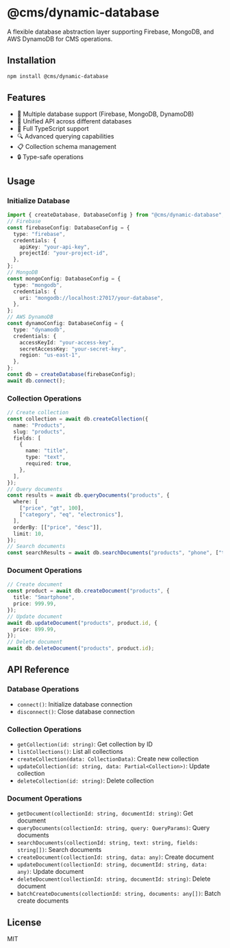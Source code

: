 # @cms/dynamic-database

A flexible database abstraction layer supporting Firebase, MongoDB, and AWS DynamoDB for CMS operations.

## Installation

```bash
npm install @cms/dynamic-database
```

## Features

- 🔌 Multiple database support (Firebase, MongoDB, DynamoDB)
- 🔄 Unified API across different databases
- 📝 Full TypeScript support
- 🔍 Advanced querying capabilities
- 📋 Collection schema management
- 🔒 Type-safe operations

## Usage

### Initialize Database

```typescript
import { createDatabase, DatabaseConfig } from "@cms/dynamic-database";
// Firebase
const firebaseConfig: DatabaseConfig = {
  type: "firebase",
  credentials: {
    apiKey: "your-api-key",
    projectId: "your-project-id",
  },
};
// MongoDB
const mongoConfig: DatabaseConfig = {
  type: "mongodb",
  credentials: {
    uri: "mongodb://localhost:27017/your-database",
  },
};
// AWS DynamoDB
const dynamoConfig: DatabaseConfig = {
  type: "dynamodb",
  credentials: {
    accessKeyId: "your-access-key",
    secretAccessKey: "your-secret-key",
    region: "us-east-1",
  },
};
const db = createDatabase(firebaseConfig);
await db.connect();
```

### Collection Operations

```typescript
// Create collection
const collection = await db.createCollection({
  name: "Products",
  slug: "products",
  fields: [
    {
      name: "title",
      type: "text",
      required: true,
    },
  ],
});
// Query documents
const results = await db.queryDocuments("products", {
  where: [
    ["price", "gt", 100],
    ["category", "eq", "electronics"],
  ],
  orderBy: [["price", "desc"]],
  limit: 10,
});
// Search documents
const searchResults = await db.searchDocuments("products", "phone", ["title", "description"], 1, 20);
```

### Document Operations

```typescript
// Create document
const product = await db.createDocument("products", {
  title: "Smartphone",
  price: 999.99,
});
// Update document
await db.updateDocument("products", product.id, {
  price: 899.99,
});
// Delete document
await db.deleteDocument("products", product.id);
```

## API Reference

### Database Operations

- `connect()`: Initialize database connection
- `disconnect()`: Close database connection

### Collection Operations

- `getCollection(id: string)`: Get collection by ID
- `listCollections()`: List all collections
- `createCollection(data: CollectionData)`: Create new collection
- `updateCollection(id: string, data: Partial<Collection>)`: Update collection
- `deleteCollection(id: string)`: Delete collection

### Document Operations

- `getDocument(collectionId: string, documentId: string)`: Get document
- `queryDocuments(collectionId: string, query: QueryParams)`: Query documents
- `searchDocuments(collectionId: string, text: string, fields: string[])`: Search documents
- `createDocument(collectionId: string, data: any)`: Create document
- `updateDocument(collectionId: string, documentId: string, data: any)`: Update document
- `deleteDocument(collectionId: string, documentId: string)`: Delete document
- `batchCreateDocuments(collectionId: string, documents: any[])`: Batch create documents

## License

MIT
